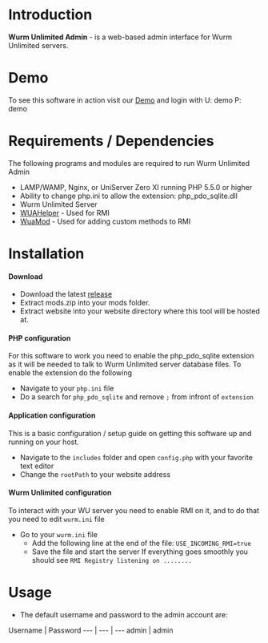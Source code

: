# Introduction
**Wurm Unlimited Admin** - is a web-based admin interface for Wurm Unlimited servers.

# Demo
To see this software in action visit our [Demo](http://wua.xplosivegames.com/) and login with U: demo P: demo

# Requirements / Dependencies
The following programs and modules are required to run Wurm Unlimited Admin

- LAMP/WAMP, Nginx, or UniServer Zero XI running PHP 5.5.0 or higher
- Ability to change php.ini to allow the extension: php_pdo_sqlite.dll
- Wurm Unlimited Server
- [WUAHelper](https://github.com/PrabhdeepSingh/WUAHelper) - Used for RMI
- [WuaMod](https://github.com/PrabhdeepSingh/WuaMod) - Used for adding custom methods to RMI

# Installation
#### Download
- Download the latest [release](https://github.com/PrabhdeepSingh/WurmUnlimitedAdmin/releases)
- Extract mods.zip into your mods folder.
- Extract website into your website directory where this tool will be hosted at.

#### PHP configuration
For this software to work you need to enable the php_pdo_sqlite extension as it will be needed to talk to Wurm Unlimited server database files. To enable the extension do the following
- Navigate to your `php.ini` file
- Do a search for `php_pdo_sqlite` and remove `;` from infront of `extension`

#### Application configuration
This is a basic configuration / setup guide on getting this software up and running on your host.
- Navigate to the `includes` folder and open `config.php` with your favorite text editor
- Change the `rootPath` to your website address

#### Wurm Unlimited configuration
To interact with your WU server you need to enable RMI on it, and to do that you need to edit `wurm.ini` file
- Go to your `wurm.ini` file
  - Add the following line at the end of the file: `USE_INCOMING_RMI=true`
  - Save the file and start the server
If everything goes smoothly you should see `RMI Registry listening on ........`

# Usage

- The default username and password to the admin account are:

Username | Password
--- | --- | ---
admin | admin
